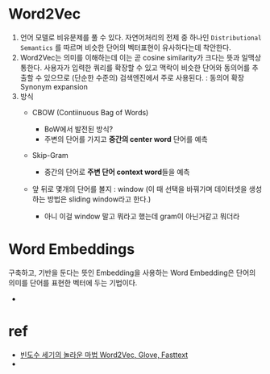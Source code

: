 # Word2Vec
1. 언어 모델로 비유문제를 풀 수 있다. 자연어처리의 전제 중 하나인 `Distributional Semantics` 를 따르며 비슷한 단어의 벡터표현이 유사하다는데 착안한다.
2. Word2Vec는 의미를 이해하는데 이는 곧 cosine similarity가 크다는 뜻과 일맥상통한다. 사용자가 입력한 쿼리를 확장할 수 있고 맥락이 비슷한 단어와 동의어를 추출할 수 있으므로 (단순한 수준의) 검색엔진에서 주로 사용된다. : 동의어 확장 Synonym expansion
3. 방식
    - CBOW (Contiinuous Bag of Words)
        - BoW에서 발전된 방식?
        - 주변의 단어를 가지고 **중간의 center word** 단어를 예측
    - Skip-Gram
        - 중간의 단어로 **주변 단어 context word**들을 예측
    
    - 앞 뒤로 몇개의 단어를 볼지 : window (이 때 선택을 바꿔가며 데이터셋을 생성하는 방법은 sliding window라고 한다.)
        - 아니 이걸 window 말고 뭐라고 했는데 gram이 아닌거같고 뭐더라


# Word Embeddings
구축하고, 기반을 둔다는 뜻인 Embedding을 사용하는 Word Embedding은 단어의 의미를 단어를 표현한 벡터에 두는 기법이다.


- 


# ref
- [빈도수 세기의 놀라운 마법 Word2Vec, Glove, Fasttext](https://ratsgo.github.io/from%20frequency%20to%20semantics/2017/03/11/embedding/)
-